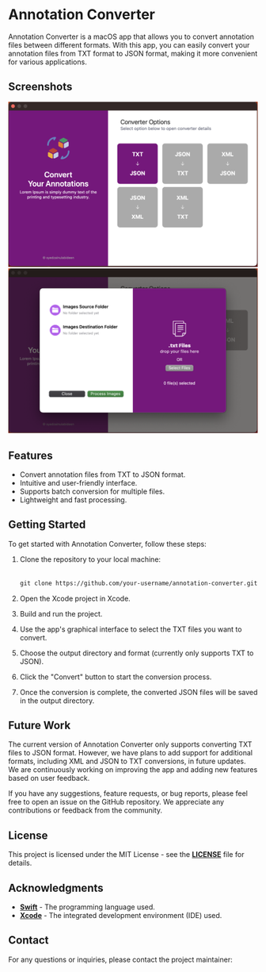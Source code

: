 # **Annotation Converter**

Annotation Converter is a macOS app that allows you to convert annotation files between different formats. With this app, you can easily convert your annotation files from TXT format to JSON format, making it more convenient for various applications.


## **Screenshots**
![App Screenshot](screenshots/dashboard.png)
![App Screenshot](screenshots/txt-json-image.png)

## **Features**

- Convert annotation files from TXT to JSON format.
- Intuitive and user-friendly interface.
- Supports batch conversion for multiple files.
- Lightweight and fast processing.

## **Getting Started**

To get started with Annotation Converter, follow these steps:

1. Clone the repository to your local machine:
    
    ```bash
    
    git clone https://github.com/your-username/annotation-converter.git
    
    ```
    
2. Open the Xcode project in Xcode.
3. Build and run the project.
4. Use the app's graphical interface to select the TXT files you want to convert.
5. Choose the output directory and format (currently only supports TXT to JSON).
6. Click the "Convert" button to start the conversion process.
7. Once the conversion is complete, the converted JSON files will be saved in the output directory.

## **Future Work**

The current version of Annotation Converter only supports converting TXT files to JSON format. However, we have plans to add support for additional formats, including XML and JSON to TXT conversions, in future updates. We are continuously working on improving the app and adding new features based on user feedback.

If you have any suggestions, feature requests, or bug reports, please feel free to open an issue on the GitHub repository. We appreciate any contributions or feedback from the community.

## **License**

This project is licensed under the MIT License - see the **[LICENSE](https://chat.openai.com/LICENSE)** file for details.

## **Acknowledgments**

- **[Swift](https://swift.org/)** - The programming language used.
- **[Xcode](https://developer.apple.com/xcode/)** - The integrated development environment (IDE) used.

## **Contact**

For any questions or inquiries, please contact the project maintainer:
